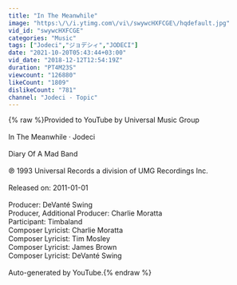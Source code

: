 ```yaml
---
title: "In The Meanwhile"
image: "https:\/\/i.ytimg.com\/vi\/swywcHXFCGE\/hqdefault.jpg"
vid_id: "swywcHXFCGE"
categories: "Music"
tags: ["Jodeci","ジョデシィ","JODECI"]
date: "2021-10-20T05:43:44+03:00"
vid_date: "2018-12-12T12:54:19Z"
duration: "PT4M23S"
viewcount: "126880"
likeCount: "1809"
dislikeCount: "781"
channel: "Jodeci - Topic"
---
```

{% raw %}Provided to YouTube by Universal Music Group<br /><br />In The Meanwhile · Jodeci<br /><br />Diary Of A Mad Band<br /><br />℗ 1993 Universal Records a division of UMG Recordings Inc.<br /><br />Released on: 2011-01-01<br /><br />Producer: DeVanté Swing<br />Producer, Additional  Producer: Charlie Moratta<br />Participant: Timbaland<br />Composer  Lyricist: Charlie Moratta<br />Composer  Lyricist: Tim Mosley<br />Composer  Lyricist: James Brown<br />Composer  Lyricist: DeVanté Swing<br /><br />Auto-generated by YouTube.{% endraw %}
